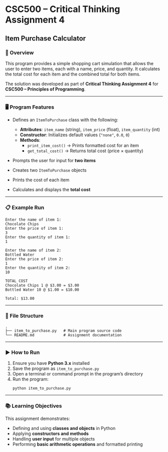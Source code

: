 # CSC500 – Critical Thinking Assignment 4  
## Item Purchase Calculator  

### 📌 Overview  
This program provides a simple shopping cart simulation that allows the user to enter two items, each with a name, price, and quantity. It calculates the total cost for each item and the combined total for both items.  

The solution was developed as part of **Critical Thinking Assignment 4** for **CSC500 – Principles of Programming**.  

---

### 🖥️ Program Features  
- Defines an `ItemToPurchase` class with the following:  
  - **Attributes**: `item_name` (string), `item_price` (float), `item_quantity` (int)  
  - **Constructor**: Initializes default values (`"none"`, `0.0`, `0`)  
  - **Methods**:  
    - `print_item_cost()` → Prints formatted cost for an item  
    - `get_total_cost()` → Returns total cost (price × quantity)  

- Prompts the user for input for **two items**  
- Creates two `ItemToPurchase` objects  
- Prints the cost of each item  
- Calculates and displays the **total cost**  

---

### 📋 Example Run  

```
Enter the name of item 1:
Chocolate Chips
Enter the price of item 1:
3
Enter the quantity of item 1:
1

Enter the name of item 2:
Bottled Water
Enter the price of item 2:
1
Enter the quantity of item 2:
10

TOTAL COST
Chocolate Chips 1 @ $3.00 = $3.00
Bottled Water 10 @ $1.00 = $10.00

Total: $13.00
```

---

### 📂 File Structure  
```
.
├── item_to_purchase.py   # Main program source code
└── README.md             # Assignment documentation
```

---

### ▶️ How to Run  
1. Ensure you have **Python 3.x** installed  
2. Save the program as `item_to_purchase.py`  
3. Open a terminal or command prompt in the program’s directory  
4. Run the program:  
   ```
   python item_to_purchase.py
   ```

---

### 📚 Learning Objectives  
This assignment demonstrates:  
- Defining and using **classes and objects** in Python  
- Applying **constructors and methods**  
- Handling **user input** for multiple objects  
- Performing **basic arithmetic operations** and formatted printing  
